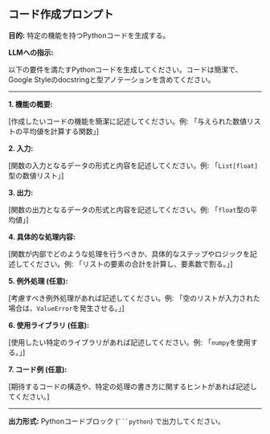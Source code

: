 ## コード作成プロンプト

**目的:** 特定の機能を持つPythonコードを生成する。

**LLMへの指示:**

以下の要件を満たすPythonコードを生成してください。コードは簡潔で、Google Styleのdocstringと型アノテーションを含めてください。

--- 

**1. 機能の概要:**

[作成したいコードの機能を簡潔に記述してください。例: 「与えられた数値リストの平均値を計算する関数」]

**2. 入力:**

[関数の入力となるデータの形式と内容を記述してください。例: 「`List[float]`型の数値リスト」]

**3. 出力:**

[関数の出力となるデータの形式と内容を記述してください。例: 「`float`型の平均値」]

**4. 具体的な処理内容:**

[関数が内部でどのような処理を行うべきか、具体的なステップやロジックを記述してください。例: 「リストの要素の合計を計算し、要素数で割る。」]

**5. 例外処理 (任意):**

[考慮すべき例外処理があれば記述してください。例: 「空のリストが入力された場合は、`ValueError`を発生させる。」]

**6. 使用ライブラリ (任意):**

[使用したい特定のライブラリがあれば記述してください。例: 「`numpy`を使用する。」]

**7. コード例 (任意):**

[期待するコードの構造や、特定の処理の書き方に関するヒントがあれば記述してください。]

--- 

**出力形式:** Pythonコードブロック (` ```python `) で出力してください。
